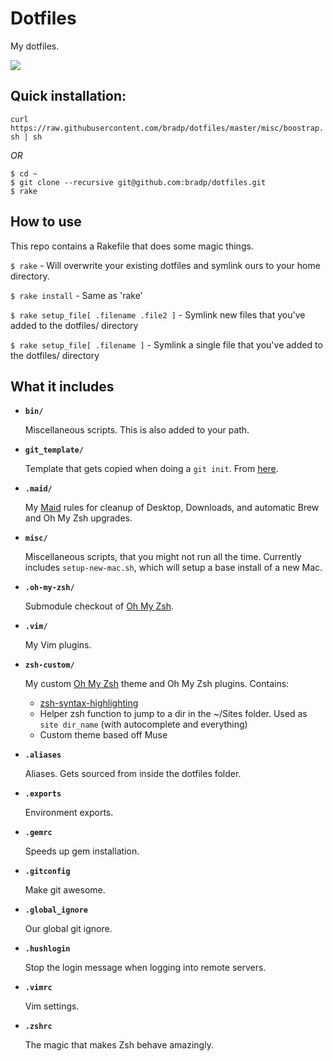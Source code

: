 # Dotfiles

My dotfiles.

![](http://gifsb.in/codes/floppy-discs.gif)

## Quick installation:

```curl https://raw.githubusercontent.com/bradp/dotfiles/master/misc/boostrap.sh | sh```

*OR*

```
$ cd ~
$ git clone --recursive git@github.com:bradp/dotfiles.git
$ rake
```

## How to use

This repo contains a Rakefile that does some magic things.

``` $ rake ``` - Will overwrite your existing dotfiles and symlink ours to your home directory.

``` $ rake install ``` - Same as 'rake'

``` $ rake setup_file[ .filename .file2 ] ``` - Symlink new files that you've added to the dotfiles/ directory

``` $ rake setup_file[ .filename ] ``` - Symlink a single file that you've added to the dotfiles/ directory


## What it includes

* **`bin/`**

 	Miscellaneous scripts. This is also added to your path.
 * **`git_template/`**

 	Template that gets copied when doing a `git init`. From [here](http://tbaggery.com/2011/08/08/effortless-ctags-with-git.html).
* **`.maid/`**

 	My [Maid](https://github.com/benjaminoakes/maid) rules for cleanup of Desktop, Downloads, and automatic Brew and Oh My Zsh upgrades.

* **`misc/`**

 	Miscellaneous scripts, that you might not run all the time. Currently includes `setup-new-mac.sh`, which will setup a base install of a new Mac.
* **`.oh-my-zsh/`**

	Submodule checkout of [Oh My Zsh](https://github.com/robbyrussell/oh-my-zsh).
* **`.vim/`**

 	My Vim plugins.

* **`zsh-custom/`**

 	My custom [Oh My Zsh](https://github.com/robbyrussell/oh-my-zsh) theme and Oh My Zsh plugins.
 	Contains:
 	* [zsh-syntax-highlighting](https://github.com/zsh-users/zsh-syntax-highlighting)
 	* Helper zsh function to jump to a dir in the ~/Sites folder. Used as `site dir_name` (with autocomplete and everything)
 	* Custom theme based off Muse

* **`.aliases`**

 	Aliases. Gets sourced from inside the dotfiles folder.
* **`.exports`**

	Environment exports.
* **`.gemrc`**

 	Speeds up gem installation.
* **`.gitconfig`**

 	Make git awesome.
* **`.global_ignore`**

 	Our global git ignore.
* **`.hushlogin`**

 	Stop the login message when logging into remote servers.
* **`.vimrc`**

 	Vim settings.
* **`.zshrc`**

 	The magic that makes Zsh behave amazingly.


